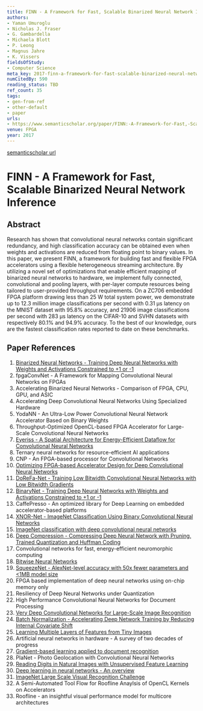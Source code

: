 ```yaml
---
title: FINN - A Framework for Fast, Scalable Binarized Neural Network Inference
authors:
- Yaman Umuroglu
- Nicholas J. Fraser
- G. Gambardella
- Michaela Blott
- P. Leong
- Magnus Jahre
- K. Vissers
fieldsOfStudy:
- Computer Science
meta_key: 2017-finn-a-framework-for-fast-scalable-binarized-neural-network-inference
numCitedBy: 590
reading_status: TBD
ref_count: 35
tags:
- gen-from-ref
- other-default
- paper
urls:
- https://www.semanticscholar.org/paper/FINN:-A-Framework-for-Fast,-Scalable-Binarized-Umuroglu-Fraser/3b2491ddeeaa7beae4d311b217c292a9e16112cf?sort=total-citations
venue: FPGA
year: 2017
---
```


[semanticscholar url](https://www.semanticscholar.org/paper/FINN:-A-Framework-for-Fast,-Scalable-Binarized-Umuroglu-Fraser/3b2491ddeeaa7beae4d311b217c292a9e16112cf?sort=total-citations)

# FINN - A Framework for Fast, Scalable Binarized Neural Network Inference

## Abstract

Research has shown that convolutional neural networks contain significant redundancy, and high classification accuracy can be obtained even when weights and activations are reduced from floating point to binary values. In this paper, we present FINN, a framework for building fast and flexible FPGA accelerators using a flexible heterogeneous streaming architecture. By utilizing a novel set of optimizations that enable efficient mapping of binarized neural networks to hardware, we implement fully connected, convolutional and pooling layers, with per-layer compute resources being tailored to user-provided throughput requirements. On a ZC706 embedded FPGA platform drawing less than 25 W total system power, we demonstrate up to 12.3 million image classifications per second with 0.31 μs latency on the MNIST dataset with 95.8% accuracy, and 21906 image classifications per second with 283 μs latency on the CIFAR-10 and SVHN datasets with respectively 80.1% and 94.9% accuracy. To the best of our knowledge, ours are the fastest classification rates reported to date on these benchmarks.

## Paper References

1. [Binarized Neural Networks - Training Deep Neural Networks with Weights and Activations Constrained to +1 or -1](2016-binarized-neural-networks-training-deep-neural-networks-with-weights-and-activations-constrained-to-1-or-1.md)
2. fpgaConvNet - A Framework for Mapping Convolutional Neural Networks on FPGAs
3. Accelerating Binarized Neural Networks - Comparison of FPGA, CPU, GPU, and ASIC
4. Accelerating Deep Convolutional Neural Networks Using Specialized Hardware
5. YodaNN - An Ultra-Low Power Convolutional Neural Network Accelerator Based on Binary Weights
6. Throughput-Optimized OpenCL-based FPGA Accelerator for Large-Scale Convolutional Neural Networks
7. [Eyeriss - A Spatial Architecture for Energy-Efficient Dataflow for Convolutional Neural Networks](2016-eyeriss-a-spatial-architecture-for-energy-efficient-dataflow-for-convolutional-neural-networks.md)
8. Ternary neural networks for resource-efficient AI applications
9. CNP - An FPGA-based processor for Convolutional Networks
10. [Optimizing FPGA-based Accelerator Design for Deep Convolutional Neural Networks](2015-optimizing-fpga-based-accelerator-design-for-deep-convolutional-neural-networks.md)
11. [DoReFa-Net - Training Low Bitwidth Convolutional Neural Networks with Low Bitwidth Gradients](2016-dorefa-net-training-low-bitwidth-convolutional-neural-networks-with-low-bitwidth-gradients.md)
12. [BinaryNet - Training Deep Neural Networks with Weights and Activations Constrained to +1 or -1](2016-binarynet-training-deep-neural-networks-with-weights-and-activations-constrained-to-1-or-1.md)
13. CaffePresso - An optimized library for Deep Learning on embedded accelerator-based platforms
14. [XNOR-Net - ImageNet Classification Using Binary Convolutional Neural Networks](2016-xnor-net-imagenet-classification-using-binary-convolutional-neural-networks.md)
15. [ImageNet classification with deep convolutional neural networks](2012-imagenet-classification-with-deep-convolutional-neural-networks.md)
16. [Deep Compression - Compressing Deep Neural Network with Pruning, Trained Quantization and Huffman Coding](2016-deep-compression-compressing-deep-neural-network-with-pruning-trained-quantization-and-huffman-coding.md)
17. Convolutional networks for fast, energy-efficient neuromorphic computing
18. [Bitwise Neural Networks](2016-bitwise-neural-networks.md)
19. [SqueezeNet - AlexNet-level accuracy with 50x fewer parameters and <1MB model size](2016-squeezenet-alexnet-level-accuracy-with-50x-fewer-parameters-and-1mb-model-size.md)
20. FPGA based implementation of deep neural networks using on-chip memory only
21. Resiliency of Deep Neural Networks under Quantization
22. High Performance Convolutional Neural Networks for Document Processing
23. [Very Deep Convolutional Networks for Large-Scale Image Recognition](2015-very-deep-convolutional-networks-for-large-scale-image-recognition.md)
24. [Batch Normalization - Accelerating Deep Network Training by Reducing Internal Covariate Shift](2015-batch-normalization-accelerating-deep-network-training-by-reducing-internal-covariate-shift.md)
25. [Learning Multiple Layers of Features from Tiny Images](2009-learning-multiple-layers-of-features-from-tiny-images.md)
26. Artificial neural networks in hardware - A survey of two decades of progress
27. [Gradient-based learning applied to document recognition](1998-gradient-based-learning-applied-to-document-recognition.md)
28. PlaNet - Photo Geolocation with Convolutional Neural Networks
29. [Reading Digits in Natural Images with Unsupervised Feature Learning](2011-reading-digits-in-natural-images-with-unsupervised-feature-learning.md)
30. [Deep learning in neural networks - An overview](2015-deep-learning-in-neural-networks-an-overview.md)
31. [ImageNet Large Scale Visual Recognition Challenge](2015-imagenet-large-scale-visual-recognition-challenge.md)
32. A Semi-Automated Tool Flow for Roofline Anaylsis of OpenCL Kernels on Accelerators
33. Roofline - an insightful visual performance model for multicore architectures
